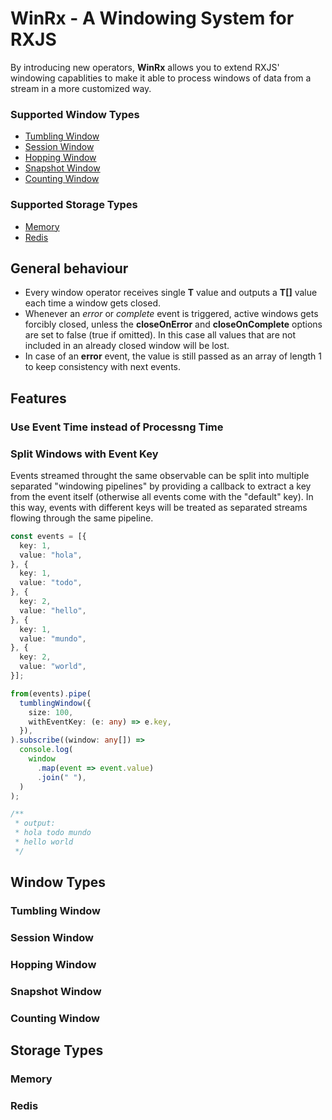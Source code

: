 # WinRx - A Windowing System for RXJS

By introducing new operators, **WinRx** allows you to extend RXJS' windowing
capablities to make it able to process windows of data from a stream in a more
customized way. 
<!-- 
Intstead of processing data from a stream one by one, you can
process a window of array-collected data extracted from a stream according to
the window type, while persisting data in a choosen storage. -->

### Supported Window Types

- [Tumbling Window](#tumbling-window)
- [Session Window](#session-window)
- [Hopping Window](#hopping-window)
- [Snapshot Window](#snapshot-window)
- [Counting Window](#counting-window)

### Supported Storage Types

- [Memory](#memory)
- [Redis](#redis)

## General behaviour

- Every window operator receives single **T** value and outputs a **T[]** value
  each time a window gets closed.
- Whenever an _error_ or _complete_ event is triggered, active windows gets
  forcibly closed, unless the **closeOnError** and **closeOnComplete** options
  are set to false (true if omitted). In this case all values that are not
  included in an already closed window will be lost.
- In case of an **error** event, the value is still passed as an array of length
  1 to keep consistency with next events.

## Features

### Use Event Time instead of Processng Time
### Split Windows with Event Key

Events streamed throught the same observable can be split into multiple
separated "windowing pipelines" by providing a callback to extract a key from the
event itself (otherwise all events come with the "default" key). In this way,
events with different keys will be treated as separated streams flowing through
the same pipeline.

```typescript
const events = [{
  key: 1,
  value: "hola",
}, {
  key: 1,
  value: "todo",
}, {
  key: 2,
  value: "hello",
}, {
  key: 1,
  value: "mundo",
}, {
  key: 2,
  value: "world",
}];

from(events).pipe(
  tumblingWindow({
    size: 100,
    withEventKey: (e: any) => e.key,
  }),
).subscribe((window: any[]) =>
  console.log(
    window
      .map(event => event.value)
      .join(" "),
  )
);

/**
 * output:
 * hola todo mundo
 * hello world
 */
```

## Window Types

### Tumbling Window

### Session Window

### Hopping Window

### Snapshot Window

### Counting Window

## Storage Types

### Memory

### Redis
